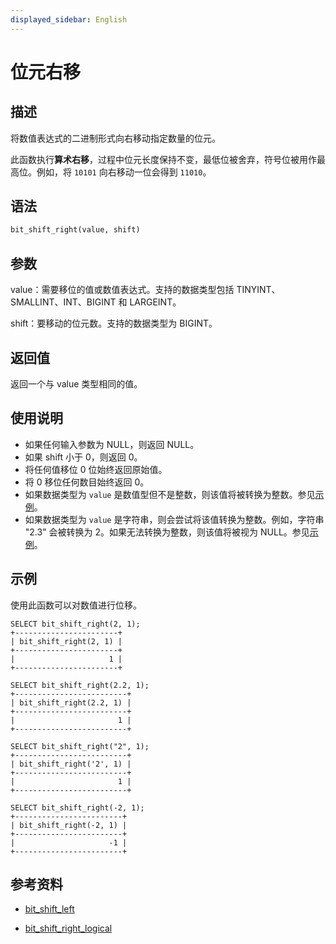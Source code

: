 ```yaml
---
displayed_sidebar: English
---
```


# 位元右移

## 描述

将数值表达式的二进制形式向右移动指定数量的位元。

此函数执行**算术右移**，过程中位元长度保持不变，最低位被舍弃，符号位被用作最高位。例如，将 `10101` 向右移动一位会得到 `11010`。

## 语法

```Haskell
bit_shift_right(value, shift)
```

## 参数

value：需要移位的值或数值表达式。支持的数据类型包括 TINYINT、SMALLINT、INT、BIGINT 和 LARGEINT。

shift：要移动的位元数。支持的数据类型为 BIGINT。

## 返回值

返回一个与 value 类型相同的值。

## 使用说明

- 如果任何输入参数为 NULL，则返回 NULL。
- 如果 shift 小于 0，则返回 0。
- 将任何值移位 0 位始终返回原始值。
- 将 0 移位任何数目始终返回 0。
- 如果数据类型为 `value` 是数值型但不是整数，则该值将被转换为整数。参见[示例](#examples)。
- 如果数据类型为 `value` 是字符串，则会尝试将该值转换为整数。例如，字符串 "2.3" 会被转换为 2。如果无法转换为整数，则该值将被视为 NULL。参见[示例](#examples)。

## 示例

使用此函数可以对数值进行位移。

```Plain
SELECT bit_shift_right(2, 1);
+-----------------------+
| bit_shift_right(2, 1) |
+-----------------------+
|                     1 |
+-----------------------+

SELECT bit_shift_right(2.2, 1);
+-------------------------+
| bit_shift_right(2.2, 1) |
+-------------------------+
|                       1 |
+-------------------------+

SELECT bit_shift_right("2", 1);
+-------------------------+
| bit_shift_right('2', 1) |
+-------------------------+
|                       1 |
+-------------------------+

SELECT bit_shift_right(-2, 1);
+------------------------+
| bit_shift_right(-2, 1) |
+------------------------+
|                     -1 |
+------------------------+
```

## 参考资料

- [bit_shift_left](bit_shift_left.md)

- [bit_shift_right_logical](bit_shift_right_logical.md)
